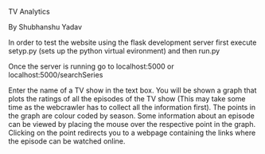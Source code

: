 TV Analytics

By Shubhanshu Yadav

In order to test the website using the flask development server first execute setyp.py (sets up the python virtual evironment) and then run.py

Once the server is running go to localhost:5000 or localhost:5000/searchSeries

Enter the name of a TV show in the text box. 
You will be shown a graph that plots the ratings of all the episodes of the TV show (This may take some time as the webcrawler has to collect all the information first).
The points in the graph are colour coded by season.
Some information about an episode can be viewed by placing the mouse over the respective point in the graph. 
Clicking on the point redirects you to a webpage containing the links where the episode can be watched online.
